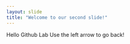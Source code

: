 ```yaml
---
layout: slide
title: "Welcome to our second slide!"
---
```

Hello Github Lab
Use the left arrow to go back!